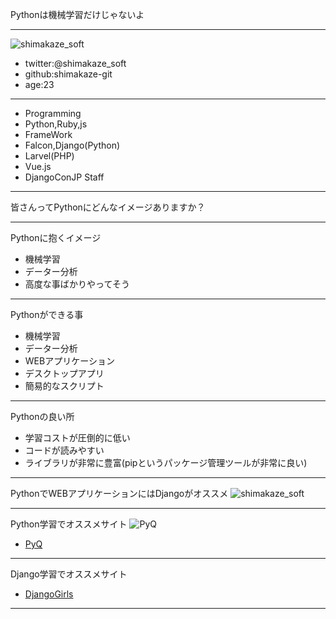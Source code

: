 Pythonは機械学習だけじゃないよ

---
![shimakaze_soft](https://pbs.twimg.com/profile_images/972776722767659008/EY16ro48_400x400.jpg)
- twitter:@shimakaze_soft
- github:shimakaze-git
- age:23
---
- Programming
 - Python,Ruby,js
- FrameWork 
 - Falcon,Django(Python)
 - Larvel(PHP)
 - Vue.js
- DjangoConJP Staff
---

皆さんってPythonにどんなイメージありますか？

---
Pythonに抱くイメージ
- 機械学習
- データー分析
- 高度な事ばかりやってそう
---

Pythonができる事
- 機械学習
- データー分析
- WEBアプリケーション
- デスクトップアプリ
- 簡易的なスクリプト

---

Pythonの良い所
- 学習コストが圧倒的に低い
- コードが読みやすい
- ライブラリが非常に豊富(pipというパッケージ管理ツールが非常に良い)

---

PythonでWEBアプリケーションにはDjangoがオススメ
![shimakaze_soft](https://image.slidesharecdn.com/djangopub-141206005334-conversion-gate02/95/djangoceleyweb-11-638.jpg?cb=1417830019)

---

Python学習でオススメサイト
![PyQ](https://pyq.jp/static/img/logo_square_small.png)
- [PyQ](https://pyq.jp/)

---

Django学習でオススメサイト
- [DjangoGirls](https://djangogirlsjapan.gitbooks.io/workshop_tutorialjp/)

---

